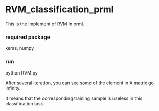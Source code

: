 # RVM_classification_prml
This is the implement of RVM in prml.

### required package
keras, numpy

### run
python RVM.py

After several iteration, you can see some of the element in A matrix go infinity.

It means that the corresponding training sample is useless in this classification task.
